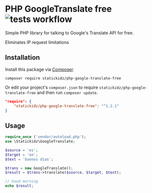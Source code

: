 # PHP GoogleTranslate free ![tests workflow](https://github.com/github/docs/actions/workflows/tests.yml/badge.svg)


Simple PHP library for talking to Google's Translate API for free.

Eliminates IP request limitations

## Installation

Install this package via [Composer](https://getcomposer.org/).

```
composer require statickidz/php-google-translate-free
```

Or edit your project's `composer.json` to require `statickidz/php-google-translate-free` and then run `composer update`.

```json
"require": {
    "statickidz/php-google-translate-free": "^1.2.1"
}
```

## Usage

```php
require_once ('vendor/autoload.php');
use \Statickidz\GoogleTranslate;

$source = 'es';
$target = 'en';
$text = 'buenos días';

$trans = new GoogleTranslate();
$result = $trans->translate($source, $target, $text);

// Good morning
echo $result;
```
